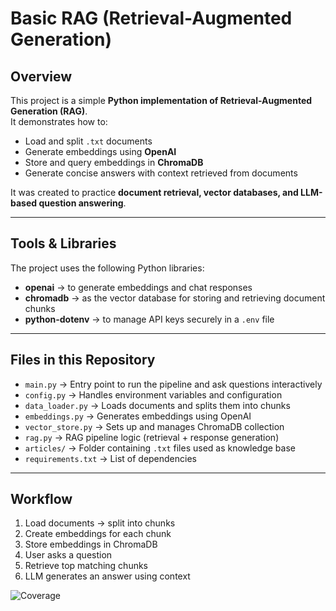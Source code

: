 # Basic RAG (Retrieval-Augmented Generation)

## Overview  
This project is a simple **Python implementation of Retrieval-Augmented Generation (RAG)**.  
It demonstrates how to:  
- Load and split `.txt` documents  
- Generate embeddings using **OpenAI**  
- Store and query embeddings in **ChromaDB**  
- Generate concise answers with context retrieved from documents  

It was created to practice **document retrieval, vector databases, and LLM-based question answering**.  

---

## Tools & Libraries  
The project uses the following Python libraries:  
- **openai** → to generate embeddings and chat responses  
- **chromadb** → as the vector database for storing and retrieving document chunks  
- **python-dotenv** → to manage API keys securely in a `.env` file  

---

## Files in this Repository  
- `main.py` → Entry point to run the pipeline and ask questions interactively  
- `config.py` → Handles environment variables and configuration  
- `data_loader.py` → Loads documents and splits them into chunks  
- `embeddings.py` → Generates embeddings using OpenAI  
- `vector_store.py` → Sets up and manages ChromaDB collection  
- `rag.py` → RAG pipeline logic (retrieval + response generation)  
- `articles/` → Folder containing `.txt` files used as knowledge base  
- `requirements.txt` → List of dependencies  

---

## Workflow  
1. Load documents → split into chunks  
2. Create embeddings for each chunk  
3. Store embeddings in ChromaDB  
4. User asks a question  
5. Retrieve top matching chunks  
6. LLM generates an answer using context 

![Coverage](coverage.svg)